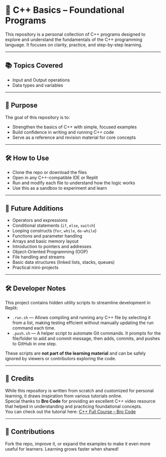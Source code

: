 # 🚀 C++ Basics – Foundational Programs

This repository is a personal collection of C++ programs designed to explore and understand the fundamentals of the C++ programming language. It focuses on clarity, practice, and step-by-step learning.

---

## 📚 Topics Covered

- Input and Output operations
- Data types and variables

---

## 🎯 Purpose

The goal of this repository is to:
- Strengthen the basics of C++ with simple, focused examples
- Build confidence in writing and running C++ code
- Serve as a reference and revision material for core concepts

---

## 🛠️ How to Use

- Clone the repo or download the files  
- Open in any C++-compatible IDE or Replit  
- Run and modify each file to understand how the logic works  
- Use this as a sandbox to experiment and learn

---

## 🧠 Future Additions

- Operators and expressions
- Conditional statements (`if`, `else`, `switch`)
- Looping constructs (`for`, `while`, `do-while`)
- Functions and parameter handling
- Arrays and basic memory layout
- Introduction to pointers and addresses
- Object-Oriented Programming (OOP)
- File handling and streams
- Basic data structures (linked lists, stacks, queues)
- Practical mini-projects

---

## 🛠 Developer Notes

This project contains hidden utility scripts to streamline development in Replit:

- `.run.sh` — Allows compiling and running any C++ file by selecting it from a list, making testing efficient without manually updating the run command each time.  
- `.push.sh` — A helper script to automate Git commands. It prompts for the file/folder to add and commit message, then adds, commits, and pushes to GitHub in one step.

These scripts are **not part of the learning material** and can be safely ignored by viewers or contributors exploring the code.

---

## 🙏 Credits

While this repository is written from scratch and customized for personal learning, it draws inspiration from various tutorials online.  
Special thanks to **Bro Code** for providing an excellent C++ video resource that helped in understanding and practicing foundational concepts.  
You can check out the tutorial here: [C++ Full Course – Bro Code](https://www.youtube.com/watch?v=GQp1zzTwrIg)

---

## 🤝 Contributions

Fork the repo, improve it, or expand the examples to make it even more useful for learners. Learning grows faster when shared!

